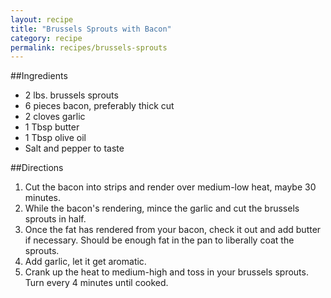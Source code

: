 ```yaml
---
layout: recipe
title: "Brussels Sprouts with Bacon"
category: recipe
permalink: recipes/brussels-sprouts
---
```

##Ingredients
- 2 lbs. brussels sprouts
- 6 pieces bacon, preferably thick cut
- 2 cloves garlic
- 1 Tbsp butter
- 1 Tbsp olive oil
- Salt and pepper to taste

##Directions
1. Cut the bacon into strips and render over medium-low heat, maybe 30 minutes.
2. While the bacon's rendering, mince the garlic and cut the brussels sprouts in half.
3. Once the fat has rendered from your bacon, check it out and add butter if necessary. Should be enough fat in the pan to liberally coat the sprouts. 
4. Add garlic, let it get aromatic.
5. Crank up the heat to medium-high and toss in your brussels sprouts. Turn every 4 minutes until cooked.